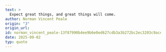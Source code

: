 ```yaml
---
text: >
  Expect great things, and great things will come.
author: Norman Vincent Peale
origin: "3"
origin_url: 
id: norman_vincent_peale-13f87990b4ee9b6e0ed627cdb3a3b272bc2ec3203c9ace5e2a3bc860137cffcf
date: 2025-09-02
typ: quote
---
```

